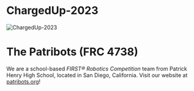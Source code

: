 # ChargedUp-2023
![ChargedUp-2023](https://upload.wikimedia.org/wikipedia/en/thumb/b/b7/Charged_Up_Logo.svg/220px-Charged_Up_Logo.svg.png)

# The Patribots (FRC 4738)
We are a school-based _FIRST&reg; Robotics Competition_ team from Patrick Henry High School, located in San Diego, California. Visit our website at [patribots.org](https://www.patribots.org)!
